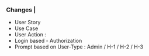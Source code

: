 ### Changes | 
 -  User Story 
 -  Use Case 
 -  User Action : 
 - Login based - Authorization 
 - Prompt based on User-Type : Admin / H-1 / H-2 / H-3